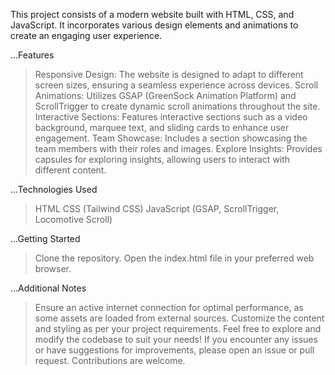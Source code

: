 This project consists of a modern website built with HTML, CSS, and JavaScript. It incorporates various design elements and animations to create an engaging user experience.

...Features
>Responsive Design: The website is designed to adapt to different screen sizes, ensuring a seamless experience across devices.
>Scroll Animations: Utilizes GSAP (GreenSock Animation Platform) and ScrollTrigger to create dynamic scroll animations throughout the site.
>Interactive Sections: Features interactive sections such as a video background, marquee text, and sliding cards to enhance user engagement.
>Team Showcase: Includes a section showcasing the team members with their roles and images.
>Explore Insights: Provides capsules for exploring insights, allowing users to interact with different content.

...Technologies Used
>HTML
>CSS (Tailwind CSS)
>JavaScript (GSAP, ScrollTrigger, Locomotive Scroll)

...Getting Started
>Clone the repository.
>Open the index.html file in your preferred web browser.

...Additional Notes
>Ensure an active internet connection for optimal performance, as some assets are loaded from external sources.
>Customize the content and styling as per your project requirements.
>Feel free to explore and modify the codebase to suit your needs! If you encounter any issues or have suggestions for improvements, please open an issue or pull request. Contributions are welcome.




